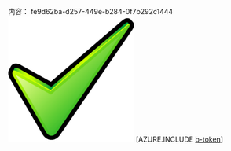 内容： fe9d62ba-d257-449e-b284-0f7b292c1444![图像](08ea59cb-8fac-4536-8826-a698ffe0d765.png)
[AZURE.INCLUDE [b-token](9760f2ba-31db-437b-8aee-a9b88fe4b518.md)]
